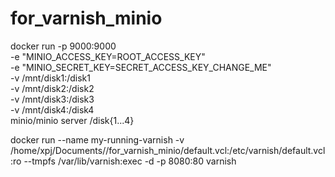 # for_varnish_minio

docker run -p 9000:9000 \
-e "MINIO_ACCESS_KEY=ROOT_ACCESS_KEY" \
-e "MINIO_SECRET_KEY=SECRET_ACCESS_KEY_CHANGE_ME" \
-v /mnt/disk1:/disk1 \
-v /mnt/disk2:/disk2 \
-v /mnt/disk3:/disk3 \
-v /mnt/disk4:/disk4 \
minio/minio server /disk{1...4}





docker run --name my-running-varnish -v /home/xpj/Documents//for_varnish_minio/default.vcl:/etc/varnish/default.vcl:ro --tmpfs /var/lib/varnish:exec -d -p 8080:80 varnish
